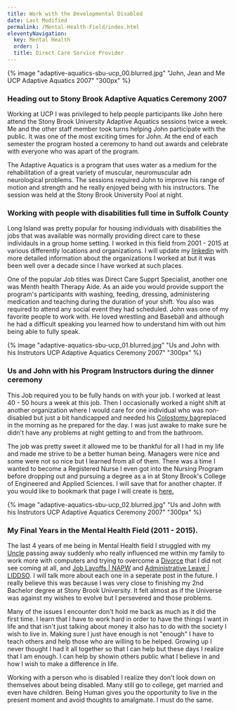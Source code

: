 ```yaml
---
title: Work with the Developmental Disabled
date: Last Modified
permalink: /Mental-Health-Field/index.html
eleventyNavigation:
  key: Mental Health
  order: 1
  title: Direct Care Service Provider
---
```


{% image "adaptive-aquatics-sbu-ucp_00.blurred.jpg" "John, Jean and Me UCP Adaptive Aquatics 2007" "300px" %}


### Heading out to Stony Brook Adaptive Aquatics Ceremony 2007

Working at UCP I was privileged to help people participants like John here attend the Stony Brook University Adaptive Aquatics sessions twice a week. Me and the other staff member took turns helping John participate with the public. It was one of the most exciting times for John. At the end of each semester the program hosted a ceremony to hand out awards and celebrate with everyone who was apart of the program.

The Adaptive Aquatics is a program that uses water as a medium for the rehabilitation of a great variety of muscular, neuromuscular adn neurological problems. The sessions required John to improve his range of motion and strength and he really enjoyed being with his instructors. The session was held at the Stony Brook University Pool at night.

### Working with people with disabilities full time in Suffolk County

Long Island was pretty popular for housing individuals with disabilities the jobs that was available was normally providing direct care to these individauls in a group home setting. I worked in this field from 2001 - 2015 at various differently locations and organizations. I will update my [linkedin](https://www.linkedin.com/in/cksamuel/) with more detailed information about the organizations I worked at but it was been well over a decade since I have worked at such places.

One of the popular Job titles was Direct Care Supprt Specialist, another one was Menth health Therapy Aide. As an aide you would provide support the program's participants with washing, feeding, dressing, administering medication and teaching during the duration of your shift. You also was required to attend any social event they had scheduled. John was one of my favorite people to work with. He loved wrestling and Baseball and although he had a difficult speaking you learned how to understand him with out him being able to fully speak.


{% image "adaptive-aquatics-sbu-ucp_01.blurred.jpg" "Us and John with his Instrutors UCP Adaptive Aquatics Ceremony 2007" "300px" %}

### Us and John with his Program Instructors during the dinner ceremony

This Job required you to be fully hands on with your job. I worked at least 40 - 50 hours a week at this job. Then I occasionally worked a night shift at another organization where I would care for one individual who was non-disabled but just a bit handicapped and needed his [Colostomy bag](https://en.wikipedia.org/wiki/Colostomy)replaced in the morning as he prepared for the day. I was just awake to make sure he didn't have any problems at night getting to and from the bathroom.

The job was pretty sweet it allowed me to be thankful for all I had in my life and made me strive to be a better human being. Managers were nice and some were not so nice but I learned from all of them. There was a time I wanted to become a Registered Nurse I even got into the Nursing Program before dropping out and pursuing a degree as a in at Stony Brook's College of Engineered and Applied Sciences. I will save that for another chapter. If you would like to bookmark that page I will create is [here.]()

{% image "adaptive-aquatics-sbu-ucp_02.blurred.jpg" "Us and John with his Instrutors UCP Adaptive Aquatics Ceremony 2007" "300px" %}

### My Final Years in the Mental Health Field (2011 - 2015).

The last 4 years of me being in Mental Health field I struggled with my [Uncle](https://youtube.com/playlist?list=PL5g7QhlUlSJRyCUev1ChUV9c7i8RFZAeA) passing away suddenly who really influenced me within my family to work more with computers and trying to overcome a [Divorce]() that I did not see coming at all, and [Job Layoffs | NAPW]() and [Administrative Leave | LIDDSO](). I will talk more about each one in a seperate post in the future. I really believe this was because I was very close to finishing my 2nd Bachelor degree at Stony Brook University. It felt almost as if the Universe was against my wishes to evolve but I persevered and those problems.

Many of the issues I encounter don't hold me back as much as it did the first time. I learn that I have to work hard in order to have the things I want in life and that isn't just talking about money it also has to do with the society I wish to live in. Making sure I just have enough is not "enough" I have to teach others and help those who are willing to be helped. Growing up I never thought I had it all together so that I can help but these days I realize that I am enough. I can help by showin others public what I believe in and how I wish to make a difference in life.

Working with a person who is disabled I realize they don't look down on themselves about being disabled. Many still go to college, get married and even have children. Being Human gives you the opportunity to live in the present moment and avoid thoughts to amalgmate. I must do the same.